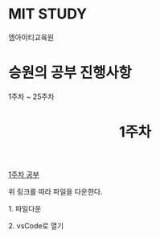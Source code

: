 <!DOCTYPE html>
<html>
<h1>MIT STUDY</h1>
<p>엠아이티교육원</p>
<h1>승원의 공부 진행사항</h1>
<p>1주차 ~ 25주차</p>
</html>

<!DOCTYPE html>
<html>
	<header>
		<h1>1주차</h1>
	</header>
	<body>
    <a href="https://github.com/dogsdays123/testMIT/blob/main/1%EC%A3%BC%EC%B0%A8/web/%EA%B8%B0%EC%B4%88%EC%84%A4%EB%AA%85.html"><p>1주차 공부</p></a>
		<main class="1주차">
			<section id="heading">
				<p>위 링크를 따라 파일을 다운한다.</p>
				<p>1. 파일다운</p>
				<p>2. vsCode로 열기</p>
			</section>
	</body>
</html>
